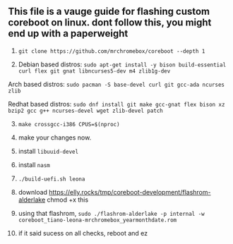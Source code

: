 ## This file is a vauge guide for flashing custom coreboot on linux. dont follow this, you might end up with a paperweight



1. `git clone https://github.com/mrchromebox/coreboot --depth 1`

2. Debian based distros: `sudo apt-get install -y bison build-essential curl flex git gnat libncurses5-dev m4 zlib1g-dev`

Arch based distros: `sudo pacman -S base-devel curl git gcc-ada ncurses zlib`

Redhat based distros: `sudo dnf install git make gcc-gnat flex bison xz bzip2 gcc g++ ncurses-devel wget zlib-devel patch`

3. `make crossgcc-i386 CPUS=$(nproc)`

4. make your changes now.

5. install `libuuid-devel`

6. install `nasm`

6. `./build-uefi.sh leona`

7. download https://elly.rocks/tmp/coreboot-development/flashrom-alderlake chmod +x this

8. using that flashrom, 
`sudo ./flashrom-alderlake -p internal -w coreboot_tiano-leona-mrchromebox_yearmonthdate.rom `

9. if it said sucess on all checks, reboot and ez
